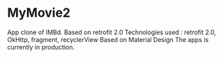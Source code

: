 # MyMovie2
App clone of IMBd. Based on retrofit 2.0
Technologies used : retrofit 2.0, OkHttp, fragment, recyclerView
Based on Material Design
The apps is currently in production.
